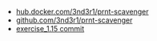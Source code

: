 - [hub.docker.com/3nd3r1/prnt-scavenger](https://hub.docker.com/r/3nd3r1/prnt-scavenger)
- [github.com/3nd3r1/prnt-scavenger](https://github.com/3nd3r1/prntScavenger)
- [exercise_1.15 commit](https://github.com/3nd3r1/prntScavenger/commit/2204afd971d3fcce89822fba310bf73b6e6a08b6)
